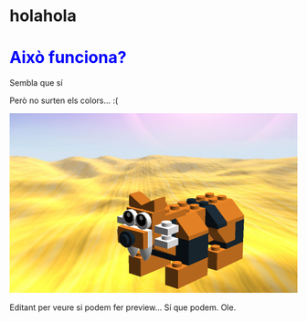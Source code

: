 # holahola
<!DOCTYPE html>
<html>
  <head> 
    <link rel="stylesheet" href="https://github.com/adriar/holahola/blob/master/css.css">
  </head>
  <body>
    <h1 style="color:blue;">Això funciona?</h1>
    <p>Sembla que sí</p>
    <p>Però no surten els colors... :(</p>
    <img src="https://github.com/adriar/holahola/blob/master/tigre.png" alt="tigre">
    <p>Editant per veure si podem fer preview... Sí que podem. Ole.</p>
  </body>
  </html>
